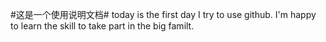 #这是一个使用说明文档#
today is the first day I try to use github.
I'm happy to learn the skill to take part in
the big familt.
